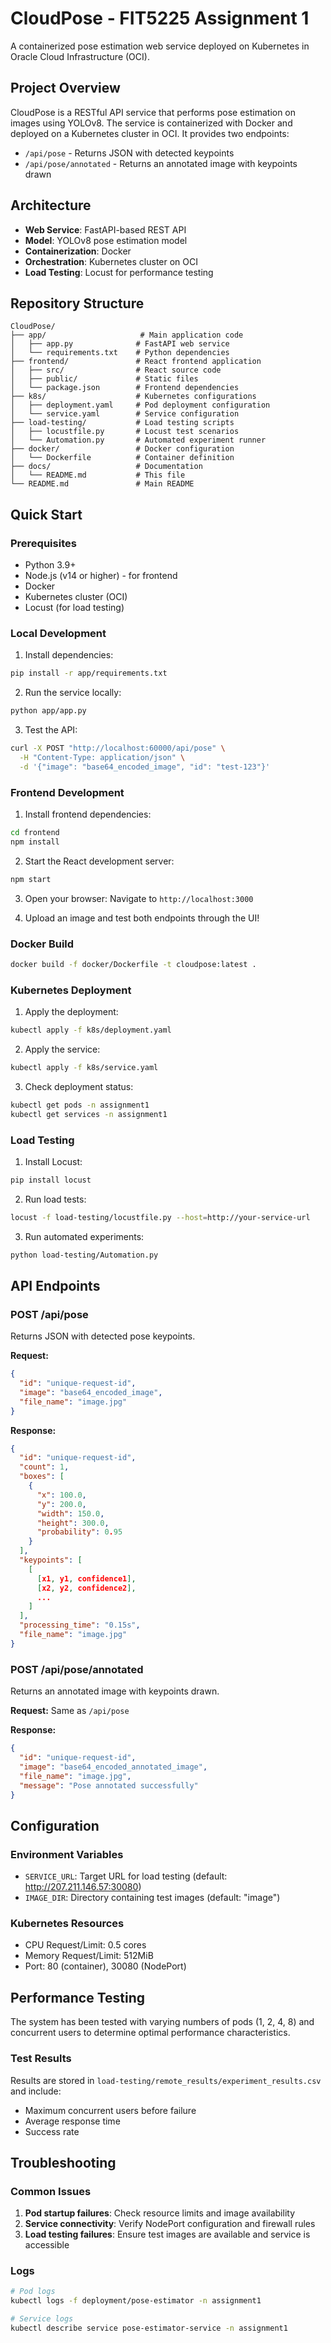 # CloudPose - FIT5225 Assignment 1

A containerized pose estimation web service deployed on Kubernetes in Oracle Cloud Infrastructure (OCI).

## Project Overview

CloudPose is a RESTful API service that performs pose estimation on images using YOLOv8. The service is containerized with Docker and deployed on a Kubernetes cluster in OCI. It provides two endpoints:
- `/api/pose` - Returns JSON with detected keypoints
- `/api/pose/annotated` - Returns an annotated image with keypoints drawn

## Architecture

- **Web Service**: FastAPI-based REST API
- **Model**: YOLOv8 pose estimation model
- **Containerization**: Docker
- **Orchestration**: Kubernetes cluster on OCI
- **Load Testing**: Locust for performance testing

## Repository Structure

```
CloudPose/
├── app/                     # Main application code
│   ├── app.py              # FastAPI web service
│   └── requirements.txt    # Python dependencies
├── frontend/               # React frontend application
│   ├── src/                # React source code
│   ├── public/             # Static files
│   └── package.json        # Frontend dependencies
├── k8s/                    # Kubernetes configurations
│   ├── deployment.yaml     # Pod deployment configuration
│   └── service.yaml        # Service configuration
├── load-testing/           # Load testing scripts
│   ├── locustfile.py       # Locust test scenarios
│   └── Automation.py       # Automated experiment runner
├── docker/                 # Docker configuration
│   └── Dockerfile          # Container definition
├── docs/                   # Documentation
│   └── README.md           # This file
└── README.md               # Main README
```

## Quick Start

### Prerequisites

- Python 3.9+
- Node.js (v14 or higher) - for frontend
- Docker
- Kubernetes cluster (OCI)
- Locust (for load testing)

### Local Development

1. Install dependencies:
```bash
pip install -r app/requirements.txt
```

2. Run the service locally:
```bash
python app/app.py
```

3. Test the API:
```bash
curl -X POST "http://localhost:60000/api/pose" \
  -H "Content-Type: application/json" \
  -d '{"image": "base64_encoded_image", "id": "test-123"}'
```

### Frontend Development

1. Install frontend dependencies:
```bash
cd frontend
npm install
```

2. Start the React development server:
```bash
npm start
```

3. Open your browser:
Navigate to `http://localhost:3000`

4. Upload an image and test both endpoints through the UI!

### Docker Build

```bash
docker build -f docker/Dockerfile -t cloudpose:latest .
```

### Kubernetes Deployment

1. Apply the deployment:
```bash
kubectl apply -f k8s/deployment.yaml
```

2. Apply the service:
```bash
kubectl apply -f k8s/service.yaml
```

3. Check deployment status:
```bash
kubectl get pods -n assignment1
kubectl get services -n assignment1
```

### Load Testing

1. Install Locust:
```bash
pip install locust
```

2. Run load tests:
```bash
locust -f load-testing/locustfile.py --host=http://your-service-url
```

3. Run automated experiments:
```bash
python load-testing/Automation.py
```

## API Endpoints

### POST /api/pose

Returns JSON with detected pose keypoints.

**Request:**
```json
{
  "id": "unique-request-id",
  "image": "base64_encoded_image",
  "file_name": "image.jpg"
}
```

**Response:**
```json
{
  "id": "unique-request-id",
  "count": 1,
  "boxes": [
    {
      "x": 100.0,
      "y": 200.0,
      "width": 150.0,
      "height": 300.0,
      "probability": 0.95
    }
  ],
  "keypoints": [
    [
      [x1, y1, confidence1],
      [x2, y2, confidence2],
      ...
    ]
  ],
  "processing_time": "0.15s",
  "file_name": "image.jpg"
}
```

### POST /api/pose/annotated

Returns an annotated image with keypoints drawn.

**Request:** Same as `/api/pose`

**Response:**
```json
{
  "id": "unique-request-id",
  "image": "base64_encoded_annotated_image",
  "file_name": "image.jpg",
  "message": "Pose annotated successfully"
}
```

## Configuration

### Environment Variables

- `SERVICE_URL`: Target URL for load testing (default: http://207.211.146.57:30080)
- `IMAGE_DIR`: Directory containing test images (default: "image")

### Kubernetes Resources

- CPU Request/Limit: 0.5 cores
- Memory Request/Limit: 512MiB
- Port: 80 (container), 30080 (NodePort)

## Performance Testing

The system has been tested with varying numbers of pods (1, 2, 4, 8) and concurrent users to determine optimal performance characteristics.

### Test Results

Results are stored in `load-testing/remote_results/experiment_results.csv` and include:
- Maximum concurrent users before failure
- Average response time
- Success rate

## Troubleshooting

### Common Issues

1. **Pod startup failures**: Check resource limits and image availability
2. **Service connectivity**: Verify NodePort configuration and firewall rules
3. **Load testing failures**: Ensure test images are available and service is accessible

### Logs

```bash
# Pod logs
kubectl logs -f deployment/pose-estimator -n assignment1

# Service logs
kubectl describe service pose-estimator-service -n assignment1
```
